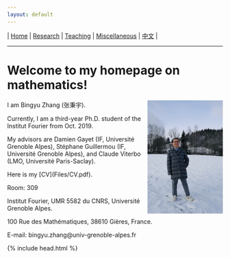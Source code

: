 ```yaml
---
layout: default
---
```




| [Home](index.md)  | [Research](research-en.md)    | [Teaching](teaching-en.md) | [Miscellaneous](miscellaneous-en.md)        | [中文](index-ch.md) |

* * *
# Welcome to my homepage on mathematics!


<div style="width:100%;">
            <img src="me.jpeg" align="right"  width="35%" height="35%"/>
            <p>I am Bingyu Zhang (张秉宇).</p>
            <p>Currently, I am a third-year Ph.D. student of the Institut Fourier from Oct. 2019.
            <p>My advisors are Damien Gayet (IF, Université Grenoble Alpes), Stéphane Guillermou (IF, Université Grenoble Alpes), and Claude Viterbo (LMO, Université Paris-Saclay).</p>

<p>Here is my [CV](Files/CV.pdf).</p>

<p>Room: 309</p>

<p>Institut Fourier, UMR 5582 du CNRS, Université Grenoble Alpes. </p>

<p>100 Rue des Mathématiques, 38610 Gières, France.</p>

<p>E-mail: bingyu.zhang@univ-grenoble-alpes.fr</p>
</div>





{% include head.html %}




